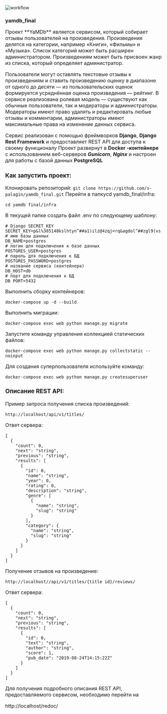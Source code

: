 ![workflow](https://github.com/s-palagin/yamdb_final/actions/workflows/yamdb_workflow.yml/badge.svg)


### yamdb_final

  
<font size = 3>
Проект **YaMDb** является сервисом, который собирает отзывы пользователей на произведения. 
Произведения делятся на категории, например «Книги», «Фильмы» и «Музыка». Список категорий может быть расширен администратором.
Произведениям может быть присвоен жанр из списка, который определяет администратор.

<font size = 3>Пользователи могут оставлять текстовые отзывы к произведениям и ставить произведению оценку в диапазоне от одного до десяти — из пользовательских оценок формируется усреднённая оценка произведения — рейтинг.
В сервисе реализована ролевая модель — существуют как обычные пользователи, так и модераторы и администраторы.
Модераторы имеют право удалять и редактировать любые отзывы и комментарии, администраторы имеют максимальные права на изменение данных сервиса.

<font size = 3>Сервис реализован с помощью фреймворков **Django**, **Django Rest Framework** и предоставляет REST API для доступа к своему функционалу
Проект развернут в **Docker -контейнере** с использованием веб-серверов **_Gunicorn_**, **_Nginx_** и настроен для работы с базой данных **PostgreSQL**

  ### Как запустить проект:

<font size = 3>Клонировать репозиторий:  ```git clone https://github.com/s-palagin/yamdb_final.git```
Перейти в папкуcd yamdb_final/infra:
```
cd yamdb_final/infra
```

<font size = 3>В текущей папке создать файл .env по следующему шаблону:
```
# Django SECRET_KEY
SECRET_KEY=p&l%385148kslhtyn^##a1)ilz@4zqj=rq&agdol^##zgl9(vs
# имя базы данных
DB_NAME=postgres
# логин для подключения к базе данных
POSTGRES_USER=postgres
# пароль для подключения к БД
POSTGRES_PASSWORD=postgres
# название сервиса (контейнера)
DB_HOST=db
# порт для подключения к БД
DB_PORT=5432
```
<font size = 3>Выполнить сборку контейнеров:
```
docker-compose up -d --build
```
Выполнить миграции: 
```
docker-compose exec web python manage.py migrate
```
Запустите команду управления коллекцией статических файлов:
```
docker-compose exec web python manage.py collectstatic --noinput
```
Для создания суперпользователя используйте команду:
```
docker-compose exec web python manage.py createsuperuser
```

  ### Описание REST API:

<font size = 3> Пример запроса получения списка произведений:
```
http://localhost/api/v1/titles/
```
Ответ сервера:
``` 
[
  {
    "count": 0,
    "next": "string",
    "previous": "string",
    "results": [
      {
        "id": 0,
        "name": "string",
        "year": 0,
        "rating": 0,
        "description": "string",
        "genre": [
          {
            "name": "string",
            "slug": "string"
          }
        ],
        "category": {
          "name": "string",
          "slug": "string"
        }
      }
    ]
  }
]
```
Получение отзывов на произведение:
```
http://localhost//api/v1/titles/{title_id}/reviews/
```
Ответ сервера:
```
[
  {
    "count": 0,
    "next": "string",
    "previous": "string",
    "results": [
      {
        "id": 0,
        "text": "string",
        "author": "string",
        "score": 1,
        "pub_date": "2019-08-24T14:15:22Z"
      }
    ]
  }
]
```

Для получения подробного описания REST API, предоставляемого сервисом, необходимо перейти на

  
http://localhost/redoc/